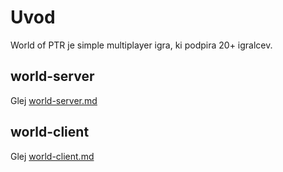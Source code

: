 # Uvod
World of PTR je simple multiplayer igra, ki podpira 20+ igralcev.

## world-server
Glej [world-server.md](world-server.md)

## world-client
Glej [world-client.md](world-client.md)

